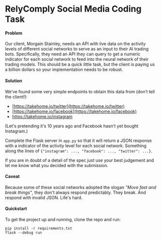 # **RelyComply Social Media Coding Task**

#### Problem

Our client, Morgain Stainley, needs an API with live data on the activity levels of different social networks to serve as an input to their AI trading bots. Specifically, they need an API they can query to get a numeric indicator for each social network to feed into the neural network of their trading models. This should be a quick little task, but the client is paying us a billion dollars so your implementation needs to be robust.

#### Solution

We’ve found some very simple endpoints to obtain this data from (don’t tell the client!):

- [https://takehome.io/twitter](https://takehome.io/twitter)
- [https://takehome.io/facebook](https://takehome.io/facebook)
- https://takehome.io/instagram

(Let's pretending it's 10 years ago and Facebook hasn't yet bought Instagram.)

Complete the Flask server in `app.py` so that it will return a JSON response with a indicator of the activity level for each social network. Something along the lines of `{"instagram": ..., "facebook": ..., "twitter": ...}`.

If you are in doubt of a detail of the spec just use your best judgement and let me know what you decided with the submission.

#### Caveat

Because some of these social networks adopted the slogan *"Move fast and break things"*, they don't always respond predictably. They break. And respond with invalid JSON. Life's hard.

#### 

#### Quickstart

To get the project up and running, clone the repo and run:

```
pip install -r requirements.txt
flask --debug run
```



